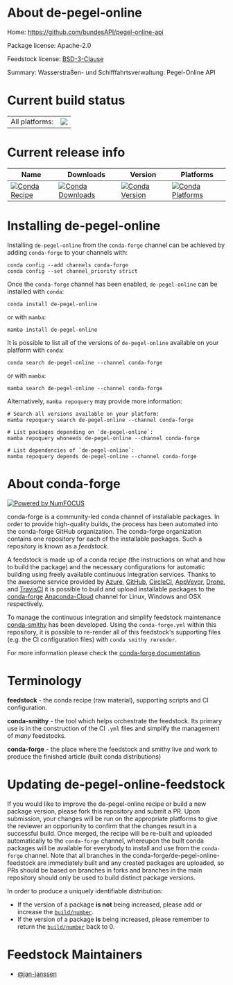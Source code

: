 About de-pegel-online
=====================

Home: https://github.com/bundesAPI/pegel-online-api

Package license: Apache-2.0

Feedstock license: [BSD-3-Clause](https://github.com/conda-forge/de-pegel-online-feedstock/blob/main/LICENSE.txt)

Summary: Wasserstraßen- und Schifffahrtsverwaltung: Pegel-Online API

Current build status
====================


<table><tr><td>All platforms:</td>
    <td>
      <a href="https://dev.azure.com/conda-forge/feedstock-builds/_build/latest?definitionId=17527&branchName=main">
        <img src="https://dev.azure.com/conda-forge/feedstock-builds/_apis/build/status/de-pegel-online-feedstock?branchName=main">
      </a>
    </td>
  </tr>
</table>

Current release info
====================

| Name | Downloads | Version | Platforms |
| --- | --- | --- | --- |
| [![Conda Recipe](https://img.shields.io/badge/recipe-de--pegel--online-green.svg)](https://anaconda.org/conda-forge/de-pegel-online) | [![Conda Downloads](https://img.shields.io/conda/dn/conda-forge/de-pegel-online.svg)](https://anaconda.org/conda-forge/de-pegel-online) | [![Conda Version](https://img.shields.io/conda/vn/conda-forge/de-pegel-online.svg)](https://anaconda.org/conda-forge/de-pegel-online) | [![Conda Platforms](https://img.shields.io/conda/pn/conda-forge/de-pegel-online.svg)](https://anaconda.org/conda-forge/de-pegel-online) |

Installing de-pegel-online
==========================

Installing `de-pegel-online` from the `conda-forge` channel can be achieved by adding `conda-forge` to your channels with:

```
conda config --add channels conda-forge
conda config --set channel_priority strict
```

Once the `conda-forge` channel has been enabled, `de-pegel-online` can be installed with `conda`:

```
conda install de-pegel-online
```

or with `mamba`:

```
mamba install de-pegel-online
```

It is possible to list all of the versions of `de-pegel-online` available on your platform with `conda`:

```
conda search de-pegel-online --channel conda-forge
```

or with `mamba`:

```
mamba search de-pegel-online --channel conda-forge
```

Alternatively, `mamba repoquery` may provide more information:

```
# Search all versions available on your platform:
mamba repoquery search de-pegel-online --channel conda-forge

# List packages depending on `de-pegel-online`:
mamba repoquery whoneeds de-pegel-online --channel conda-forge

# List dependencies of `de-pegel-online`:
mamba repoquery depends de-pegel-online --channel conda-forge
```


About conda-forge
=================

[![Powered by
NumFOCUS](https://img.shields.io/badge/powered%20by-NumFOCUS-orange.svg?style=flat&colorA=E1523D&colorB=007D8A)](https://numfocus.org)

conda-forge is a community-led conda channel of installable packages.
In order to provide high-quality builds, the process has been automated into the
conda-forge GitHub organization. The conda-forge organization contains one repository
for each of the installable packages. Such a repository is known as a *feedstock*.

A feedstock is made up of a conda recipe (the instructions on what and how to build
the package) and the necessary configurations for automatic building using freely
available continuous integration services. Thanks to the awesome service provided by
[Azure](https://azure.microsoft.com/en-us/services/devops/), [GitHub](https://github.com/),
[CircleCI](https://circleci.com/), [AppVeyor](https://www.appveyor.com/),
[Drone](https://cloud.drone.io/welcome), and [TravisCI](https://travis-ci.com/)
it is possible to build and upload installable packages to the
[conda-forge](https://anaconda.org/conda-forge) [Anaconda-Cloud](https://anaconda.org/)
channel for Linux, Windows and OSX respectively.

To manage the continuous integration and simplify feedstock maintenance
[conda-smithy](https://github.com/conda-forge/conda-smithy) has been developed.
Using the ``conda-forge.yml`` within this repository, it is possible to re-render all of
this feedstock's supporting files (e.g. the CI configuration files) with ``conda smithy rerender``.

For more information please check the [conda-forge documentation](https://conda-forge.org/docs/).

Terminology
===========

**feedstock** - the conda recipe (raw material), supporting scripts and CI configuration.

**conda-smithy** - the tool which helps orchestrate the feedstock.
                   Its primary use is in the construction of the CI ``.yml`` files
                   and simplify the management of *many* feedstocks.

**conda-forge** - the place where the feedstock and smithy live and work to
                  produce the finished article (built conda distributions)


Updating de-pegel-online-feedstock
==================================

If you would like to improve the de-pegel-online recipe or build a new
package version, please fork this repository and submit a PR. Upon submission,
your changes will be run on the appropriate platforms to give the reviewer an
opportunity to confirm that the changes result in a successful build. Once
merged, the recipe will be re-built and uploaded automatically to the
`conda-forge` channel, whereupon the built conda packages will be available for
everybody to install and use from the `conda-forge` channel.
Note that all branches in the conda-forge/de-pegel-online-feedstock are
immediately built and any created packages are uploaded, so PRs should be based
on branches in forks and branches in the main repository should only be used to
build distinct package versions.

In order to produce a uniquely identifiable distribution:
 * If the version of a package **is not** being increased, please add or increase
   the [``build/number``](https://docs.conda.io/projects/conda-build/en/latest/resources/define-metadata.html#build-number-and-string).
 * If the version of a package **is** being increased, please remember to return
   the [``build/number``](https://docs.conda.io/projects/conda-build/en/latest/resources/define-metadata.html#build-number-and-string)
   back to 0.

Feedstock Maintainers
=====================

* [@jan-janssen](https://github.com/jan-janssen/)

